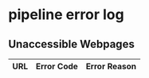 # pipeline error log

## Unaccessible Webpages

|URL | Error Code | Error Reason|
|--- | --- | ---|
